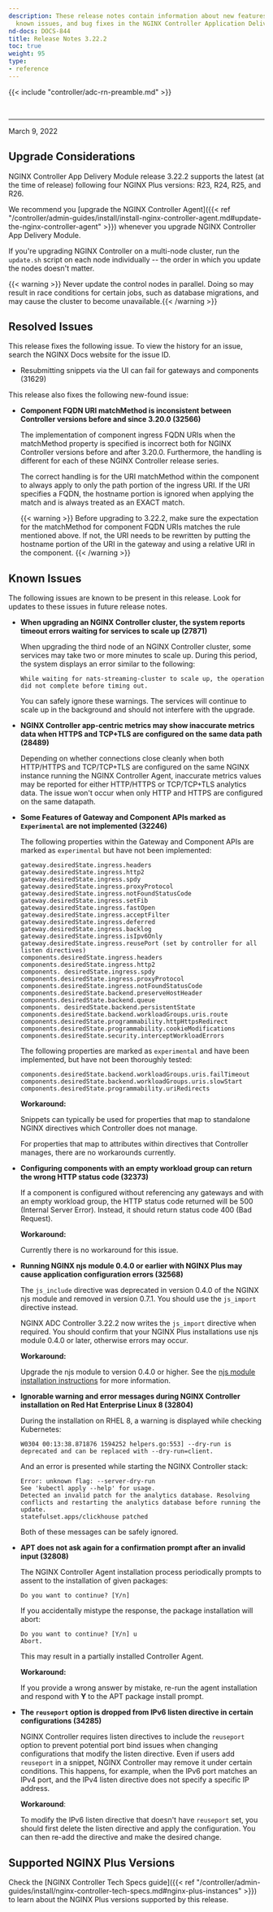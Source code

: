 ```yaml
---
description: These release notes contain information about new features, improvements,
  known issues, and bug fixes in the NGINX Controller Application Delivery Module.
nd-docs: DOCS-844
title: Release Notes 3.22.2
toc: true
weight: 95
type:
- reference
---
```


{{< include "controller/adc-rn-preamble.md" >}}

&nbsp;

---

March 9, 2022

## Upgrade Considerations

NGINX Controller App Delivery Module release 3.22.2 supports the latest (at the time of release) following four NGINX Plus versions: R23, R24, R25, and R26.

We recommend you [upgrade the NGINX Controller Agent]({{< ref "/controller/admin-guides/install/install-nginx-controller-agent.md#update-the-nginx-controller-agent" >}}) whenever you upgrade NGINX Controller App Delivery Module.

If you're upgrading NGINX Controller on a multi-node cluster, run the `update.sh` script on each node individually -- the order in which you update the nodes doesn't matter.

  {{< warning >}} Never update the control nodes in parallel. Doing so may result in race conditions for certain jobs, such as database migrations, and may cause the cluster to become unavailable.{{< /warning >}}

## Resolved Issues

This release fixes the following issue. To view the history for an issue, search the NGINX Docs website for the issue ID.


- Resubmitting snippets via the UI can fail for gateways and components (31629)


This release also fixes the following new-found issue:


- **Component FQDN URI matchMethod is inconsistent between Controller versions before and since 3.20.0 (32566)**

  The implementation of component ingress FQDN URIs when the matchMethod property is specified is incorrect both for NGINX Controller versions before and after 3.20.0.  Furthermore, the handling is different for each of these NGINX Controller release series.

  The correct handling is for the URI matchMethod within the component to always apply to only the path portion of the ingress URI. If the URI specifies a FQDN, the hostname portion is ignored when applying the match and is always treated as an EXACT match.



  {{< warning >}} Before upgrading to 3.22.2, make sure the expectation for the matchMethod for component FQDN URIs matches the rule mentioned above. If not, the URI needs to be rewritten by putting the hostname portion of the URI in the gateway and using a relative URI in the component. {{< /warning >}}

## Known Issues

The following issues are known to be present in this release. Look for updates to these issues in future release notes.

- **When upgrading an NGINX Controller cluster, the system reports timeout errors waiting for services to scale up (27871)**

  When upgrading the third node of an NGINX Controller cluster, some services may take two or more minutes to scale up. During this period, the system displays an error similar to the following:

  ``` text
  While waiting for nats-streaming-cluster to scale up, the operation did not complete before timing out.
  ```

  You can safely ignore these warnings. The services will continue to scale up in the background and should not interfere with the upgrade.

- **NGINX Controller app-centric metrics may show inaccurate metrics data when HTTPS and TCP+TLS are configured on the same data path (28489)**

  Depending on whether connections close cleanly when both HTTP/HTTPS and TCP/TCP+TLS are configured on the same NGINX instance running the NGINX Controller Agent, inaccurate metrics values may be reported for either HTTP/HTTPS or TCP/TCP+TLS analytics data. The issue won't occur when only HTTP and HTTPS are configured on the same datapath.

- **Some Features of Gateway and Component APIs marked as `Experimental` are not implemented (32246)**

  The following properties within the Gateway and Component APIs are marked as `experimental` but have not been implemented:

  ```none
  gateway.desiredState.ingress.headers
  gateway.desiredState.ingress.http2
  gateway.desiredState.ingress.spdy
  gateway.desiredState.ingress.proxyProtocol
  gateway.desiredState.ingress.notFoundStatusCode
  gateway.desiredState.ingress.setFib
  gateway.desiredState.ingress.fastOpen
  gateway.desiredState.ingress.acceptFilter
  gateway.desiredState.ingress.deferred
  gateway.desiredState.ingress.backlog
  gateway.desiredState.ingress.isIpv6Only
  gateway.desiredState.ingress.reusePort (set by controller for all listen directives)
  components.desiredState.ingress.headers
  components.desiredState.ingress.http2
  components. desiredState.ingress.spdy
  components.desiredState.ingress.proxyProtocol
  components.desiredState.ingress.notFoundStatusCode
  components.desiredState.backend.preserveHostHeader
  components.desiredState.backend.queue
  components. desiredState.backend.persistentState
  components.desiredState.backend.workloadGroups.uris.route
  components.desiredState.programmability.httpHttpsRedirect
  components.desiredState.programmability.cookieModifications
  components.desiredState.security.interceptWorkloadErrors
  ```

  The following properties are marked as `experimental` and have been implemented, but have not been thoroughly tested:

  ```none
  components.desiredState.backend.workloadGroups.uris.failTimeout
  components.desiredState.backend.workloadGroups.uris.slowStart
  components.desiredState.programmability.uriRedirects
  ```

  **Workaround:**

  Snippets can typically be used for properties that map to standalone NGINX directives which Controller does not manage.

  For properties that map to attributes within directives that Controller manages, there are no workarounds currently.

- **Configuring components with an empty workload group can return the wrong HTTP status code (32373)**

  If a component is configured without referencing any gateways and with an empty workload group, the HTTP status code returned will be 500 (Internal Server Error).  Instead, it should return status code 400 (Bad Request).

  **Workaround:**

  Currently there is no workaround for this issue.

- **Running NGINX njs module 0.4.0 or earlier with NGINX Plus may cause application configuration errors (32568)**

  The `js_include` directive was deprecated in version 0.4.0 of the NGINX njs module and removed in version 0.7.1. You should use the `js_import` directive instead.

  NGINX ADC Controller 3.22.2 now writes the `js_import` directive when required. You should confirm that your NGINX Plus installations use njs module 0.4.0 or later, otherwise errors may occur.

  **Workaround:**

  Upgrade the njs module to version 0.4.0 or higher. See the [njs module installation instructions](https://nginx.org/en/docs/njs/install.html) for more information.

- **Ignorable warning and error messages during NGINX Controller installation on Red Hat Enterprise Linux 8 (32804)**

  During the installation on RHEL 8, a warning is displayed while checking Kubernetes:

  ```none
  W0304 00:13:38.871876 1594252 helpers.go:553] --dry-run is deprecated and can be replaced with --dry-run=client.
  ```

  And an error is presented while starting the NGINX Controller stack:

  ```none
  Error: unknown flag: --server-dry-run
  See 'kubectl apply --help' for usage.
  Detected an invalid patch for the analytics database. Resolving conflicts and restarting the analytics database before running the update.
  statefulset.apps/clickhouse patched
  ```

  Both of these messages can be safely ignored.

- **APT does not ask again for a confirmation prompt after an invalid input (32808)**

  The NGINX Controller Agent installation process periodically prompts to assent to the installation of given packages:

  ```none
  Do you want to continue? [Y/n]
  ```

  If you accidentally mistype the response, the package installation will abort:

  ```none
  Do you want to continue? [Y/n] u
  Abort.
  ```

  This may result in a partially installed Controller Agent.

  **Workaround:**

   If you provide a wrong answer by mistake, re-run the agent installation and respond with **Y** to the APT package install prompt.

- **The `reuseport` option is dropped from IPv6 listen directive in certain configurations (34285)**

  NGINX Controller requires listen directives to include the `reuseport` option to prevent potential port bind issues when changing configurations that modify the listen directive. Even if users add `reuseport` in a snippet, NGINX Controller may remove it under certain conditions. This happens, for example, when the IPv6 port matches an IPv4 port, and the IPv4 listen directive does not specify a specific IP address.

  **Workaround**:

  To modify the IPv6 listen directive that doesn't have `reuseport` set, you should first delete the listen directive and apply the configuration. You can then re-add the directive and make the desired change.

## Supported NGINX Plus Versions

Check the [NGINX Controller Tech Specs guide]({{< ref "/controller/admin-guides/install/nginx-controller-tech-specs.md#nginx-plus-instances" >}}) to learn about the NGINX Plus versions supported by this release.
